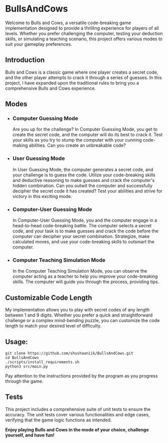 # BullsAndCows

Welcome to Bulls and Cows, a versatile code-breaking game implementation designed to provide a thrilling experience for players of all levels. Whether you prefer challenging the computer, testing your deduction skills, or simulating a teaching scenario, this project offers various modes to suit your gameplay preferences.

## Introduction
Bulls and Cows is a classic game where one player creates a secret code, and the other player attempts to crack it through a series of guesses. In this project, I have expanded upon the traditional rules to bring you a comprehensive Bulls and Cows experience.

## Modes

- ### Computer Guessing Mode
    Are you up for the challenge? In Computer Guessing Mode, you get to create the secret code, and the computer will do its best to crack it. Test your skills as you try to stump the computer with your cunning code-making abilities. Can you create an unbreakable code?

- ### User Guessing Mode
    In User Guessing Mode, the computer generates a secret code, and your challenge is to guess the code. Utilize your code-breaking skills and deductive reasoning to make guesses and crack the computer's hidden combination. Can you outwit the computer and successfully decipher the secret code it has created? Test your abilities and strive for victory in this exciting mode.

- ### Computer-User Guessing Mode
    In Computer-User Guessing Mode, you and the computer engage in a head-to-head code-breaking battle. The computer selects a secret code, and your task is to make guesses and crack the code before the computer can decipher your secret combination. Strategize, make calculated moves, and use your code-breaking skills to outsmart the computer.

- ### Computer Teaching Simulation Mode
    In the Computer Teaching Simulation Mode, you can observe the computer acting as a teacher to help you improve your code-breaking skills. The computer will guide you through the process, providing tips.

## Customizable Code Length
My implementation allows you to play with secret codes of any length between 1 and 9 digits. Whether you prefer a quick and straightforward challenge or a complex mind-bending puzzle, you can customize the code length to match your desired level of difficulty.



## Usage:

```
git clone https://github.com/shushaaniik/BullsAndCows.git
cd BullsAndCows
./scripts/install_requirements.sh
python3 src/main.py
```

Pay attention to the instructions provided by the program as you progress through the game.


## Tests

This project includes a comprehensive suite of unit tests to ensure the accuracy. The unit tests cover various functionalities and edge cases, verifying that the game logic functions as intended.


**Enjoy playing Bulls and Cows in the mode of your choice, challenge yourself, and have fun!**
